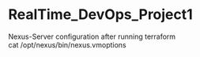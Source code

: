# RealTime_DevOps_Project1

Nexus-Server configuration after running terraform \
cat /opt/nexus/bin/nexus.vmoptions
